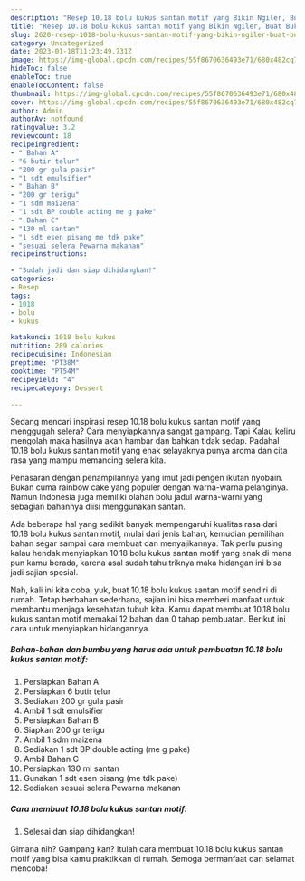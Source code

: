 ```yaml
---
description: "Resep 10.18 bolu kukus santan motif yang Bikin Ngiler, Buat Buka Puasa Lezat Sekali"
title: "Resep 10.18 bolu kukus santan motif yang Bikin Ngiler, Buat Buka Puasa Lezat Sekali"
slug: 2620-resep-1018-bolu-kukus-santan-motif-yang-bikin-ngiler-buat-buka-puasa-lezat-sekali
category: Uncategorized
date: 2023-01-18T11:23:49.731Z
image: https://img-global.cpcdn.com/recipes/55f8670636493e71/680x482cq70/1018-bolu-kukus-santan-motif-foto-resep-utama.jpg
hideToc: false
enableToc: true
enableTocContent: false
thumbnail: https://img-global.cpcdn.com/recipes/55f8670636493e71/680x482cq70/1018-bolu-kukus-santan-motif-foto-resep-utama.jpg
cover: https://img-global.cpcdn.com/recipes/55f8670636493e71/680x482cq70/1018-bolu-kukus-santan-motif-foto-resep-utama.jpg
author: Admin
authorAv: notfound
ratingvalue: 3.2
reviewcount: 18
recipeingredient:
- " Bahan A"
- "6 butir telur"
- "200 gr gula pasir"
- "1 sdt emulsifier"
- " Bahan B"
- "200 gr terigu"
- "1 sdm maizena"
- "1 sdt BP double acting me g pake"
- " Bahan C"
- "130 ml santan"
- "1 sdt esen pisang me tdk pake"
- "sesuai selera Pewarna makanan"
recipeinstructions:

- "Sudah jadi dan siap dihidangkan!"
categories:
- Resep
tags:
- 1018
- bolu
- kukus

katakunci: 1018 bolu kukus 
nutrition: 289 calories
recipecuisine: Indonesian
preptime: "PT38M"
cooktime: "PT54M"
recipeyield: "4"
recipecategory: Dessert

---
```



Sedang mencari inspirasi resep 10.18 bolu kukus santan motif yang menggugah selera? Cara menyiapkannya sangat gampang. Tapi Kalau keliru mengolah maka hasilnya akan hambar dan bahkan tidak sedap. Padahal 10.18 bolu kukus santan motif yang enak selayaknya punya aroma dan cita rasa yang mampu memancing selera kita.


Penasaran dengan penampilannya yang imut jadi pengen ikutan nyobain. Bukan cuma rainbow cake yang populer dengan warna-warna pelanginya. Namun Indonesia juga memiliki olahan bolu jadul warna-warni yang sebagian bahannya diisi menggunakan santan.

Ada beberapa hal yang sedikit banyak mempengaruhi kualitas rasa dari 10.18 bolu kukus santan motif, mulai dari jenis bahan, kemudian pemilihan bahan segar sampai cara membuat dan menyajikannya. Tak perlu pusing kalau hendak menyiapkan 10.18 bolu kukus santan motif yang enak di mana pun kamu berada, karena asal sudah tahu triknya maka hidangan ini bisa jadi sajian spesial.


Nah, kali ini kita coba, yuk, buat 10.18 bolu kukus santan motif sendiri di rumah. Tetap berbahan sederhana, sajian ini bisa memberi manfaat untuk membantu menjaga kesehatan tubuh kita. Kamu dapat membuat 10.18 bolu kukus santan motif memakai 12 bahan dan 0 tahap pembuatan. Berikut ini cara untuk menyiapkan hidangannya.

<!--inarticleads1-->

##### Bahan-bahan dan bumbu yang harus ada untuk pembuatan 10.18 bolu kukus santan motif:

1. Persiapkan  Bahan A
1. Persiapkan 6 butir telur
1. Sediakan 200 gr gula pasir
1. Ambil 1 sdt emulsifier
1. Persiapkan  Bahan B
1. Siapkan 200 gr terigu
1. Ambil 1 sdm maizena
1. Sediakan 1 sdt BP double acting (me g pake)
1. Ambil  Bahan C
1. Persiapkan 130 ml santan
1. Gunakan 1 sdt esen pisang (me tdk pake)
1. Sediakan sesuai selera Pewarna makanan




<!--inarticleads2-->

##### Cara membuat 10.18 bolu kukus santan motif:


1. Selesai dan siap dihidangkan!



Gimana nih? Gampang kan? Itulah cara membuat 10.18 bolu kukus santan motif yang bisa kamu praktikkan di rumah. Semoga bermanfaat dan selamat mencoba!
